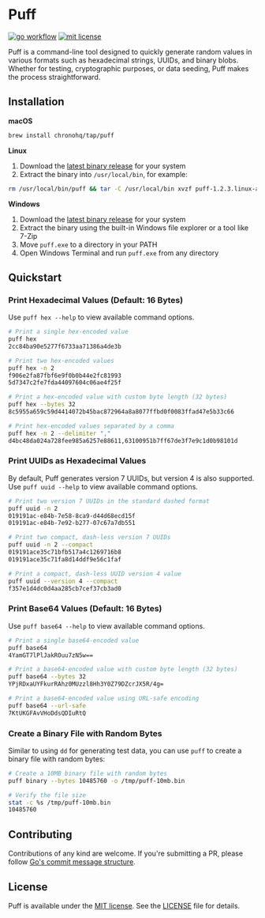 # Puff

[![go workflow](https://github.com/chronohq/puff/actions/workflows/go.yml/badge.svg)](https://github.com/chronohq/puff/actions/workflows/go.yml)
[![mit license](https://img.shields.io/badge/license-MIT-green)](/LICENSE)

Puff is a command-line tool designed to quickly generate random values
in various formats such as hexadecimal strings, UUIDs, and binary blobs.
Whether for testing, cryptographic purposes, or data seeding, Puff makes
the process straightforward.

## Installation

**macOS**

```bash
brew install chronohq/tap/puff
```

**Linux**

1. Download the [latest binary release](https://github.com/chronohq/puff/releases/latest) for your system
2. Extract the binary into `/usr/local/bin`, for example:

```bash
rm /usr/local/bin/puff && tar -C /usr/local/bin xvzf puff-1.2.3.linux-amd64.tar.gz
```

**Windows**

1. Download the [latest binary release](https://github.com/chronohq/puff/releases/latest) for your system
2. Extract the binary using the built-in Windows file explorer or a tool like 7-Zip
3. Move `puff.exe` to a directory in your PATH
4. Open Windows Terminal and run `puff.exe` from any directory

## Quickstart

### Print Hexadecimal Values (Default: 16 Bytes)

Use `puff hex --help` to view available command options.

```bash
# Print a single hex-encoded value
puff hex
2cc84ba90e5277f6733aa71386a4de3b

# Print two hex-encoded values
puff hex -n 2
f906e2fa87fbf6e9f0b0b44e2fc81993
5d7347c2fe7fda44097604c06ae4f25f

# Print a hex-encoded value with custom byte length (32 bytes)
puff hex --bytes 32
8c5955a659c59d4414072b45bac872964a8a8077ffbd0f0083ffad47e5b33c66

# Print hex-encoded values separated by a comma
puff hex -n 2 --delimiter ","
d4bc48da024a728fee985a6257e88611,63100951b7ff67de3f7e9c1d0b98101d
```

### Print UUIDs as Hexadecimal Values

By default, Puff generates version 7 UUIDs, but version 4 is also supported.
Use `puff uuid --help` to view available command options.

```bash
# Print two version 7 UUIDs in the standard dashed format
puff uuid -n 2
019191ac-e84b-7e58-8ca9-d44d68ecd15f
019191ac-e84b-7e92-b277-07c67a7db551

# Print two compact, dash-less version 7 UUIDs
puff uuid -n 2 --compact
019191ace35c71bfb517a4c1269716b8
019191ace35c71fa8d14ddf9e56c1faf

# Print a compact, dash-less UUID version 4 value
puff uuid --version 4 --compact
f357e1d4dc0d4aa285cb7cef37cb3ad0
```

### Print Base64 Values (Default: 16 Bytes)

Use `puff base64 --help` to view available command options.

```bash
# Print a single base64-encoded value
puff base64
4YamGT7lPlJakROuu7zN5w==

# Print a base64-encoded value with custom byte length (32 bytes)
puff base64 --bytes 32
YPjRDxaUYFkurRAhz0MUzzl8Hh3Y0Z79DZcrJX5R/4g=

# Print a base64-encoded value using URL-safe encoding
puff base64 --url-safe
7KtUKGFAvVHoDdsQDIuRtQ
```

### Create a Binary File with Random Bytes

Similar to using `dd` for generating test data, you can use `puff` to create a binary file with random bytes:

```bash
# Create a 10MB binary file with random bytes
puff binary --bytes 10485760 -o /tmp/puff-10mb.bin

# Verify the file size
stat -c %s /tmp/puff-10mb.bin
10485760
```

## Contributing

Contributions of any kind are welcome.
If you're submitting a PR, please follow [Go's commit message structure](https://go.dev/wiki/CommitMessage).

## License

Puff is available under the [MIT license](https://opensource.org/license/MIT).
See the [LICENSE](LICENSE) file for details.
